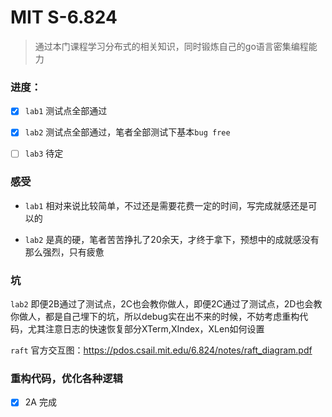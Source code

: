 # MIT S-6.824

> 通过本门课程学习分布式的相关知识，同时锻炼自己的go语言密集编程能力


### 进度：
- [x] `lab1` 测试点全部通过
- [x] `lab2` 测试点全部通过，笔者全部测试下基本`bug free`
- [ ] `lab3` 待定


### 感受

- `lab1` 相对来说比较简单，不过还是需要花费一定的时间，写完成就感还是可以的

- `lab2` 是真的硬，笔者苦苦挣扎了20余天，才终于拿下，预想中的成就感没有那么强烈，只有疲惫

### 坑

`lab2` 即便2B通过了测试点，2C也会教你做人，即便2C通过了测试点，2D也会教你做人，都是自己埋下的坑，所以debug实在出不来的时候，不妨考虑重构代码，尤其注意日志的快速恢复部分XTerm,XIndex，XLen如何设置


`raft` 官方交互图：https://pdos.csail.mit.edu/6.824/notes/raft_diagram.pdf


### 重构代码，优化各种逻辑
- [X] 2A 完成
